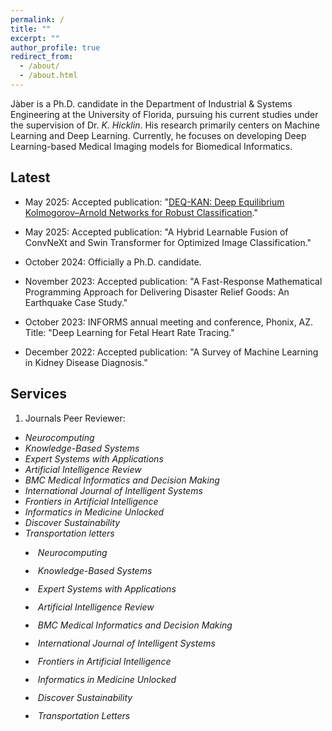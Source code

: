 ```yaml
---
permalink: /
title: ""
excerpt: ""
author_profile: true
redirect_from: 
  - /about/
  - /about.html
---
```



Jàber is a Ph.D. candidate in the Department of Industrial & Systems Engineering at the University of Florida, pursuing his current studies under the supervision of Dr. *K. Hicklin*. His research primarily centers on Machine Learning and Deep Learning. Currently, he focuses on developing Deep Learning-based Medical Imaging models for Biomedical Informatics.


Latest
------

- May 2025: Accepted publication: "[DEQ-KAN: Deep Equilibrium Kolmogorov–Arnold Networks for Robust Classification](https://www.sciencedirect.com/science/article/abs/pii/S1746809425005981)."

- May 2025: Accepted publication: "A Hybrid Learnable Fusion of ConvNeXt and Swin Transformer for Optimized Image Classification."

- October 2024: Officially a Ph.D. candidate.
  
- November 2023: Accepted publication: "A Fast-Response Mathematical Programming Approach for Delivering Disaster Relief Goods: An Earthquake Case Study." 

- October 2023: INFORMS annual meeting and conference, Phonix, AZ. Title: "Deep Learning for Fetal Heart Rate Tracing." 

- December 2022: Accepted publication: "A Survey of Machine Learning in Kidney Disease Diagnosis." 



Services
------
1) Journals Peer Reviewer:
- *Neurocomputing*
- *Knowledge-Based Systems*
- *Expert Systems with Applications*
- *Artificial Intelligence Review*
- *BMC Medical Informatics and Decision Making*
- *International Journal of Intelligent Systems*
- *Frontiers in Artificial Intelligence*
- *Informatics in Medicine Unlocked*
- *Discover Sustainability*
- *Transportation letters*




<div style="margin-top: 0.25rem;">
  <ul style="list-style-position: inside;">
    <li style="margin-bottom: 0.75rem;"><em>Neurocomputing</em></li>
    <li style="margin-bottom: 0.75rem;"><em>Knowledge-Based Systems</em></li>
    <li style="margin-bottom: 0.75rem;"><em>Expert Systems with Applications</em></li>
    <li style="margin-bottom: 0.75rem;"><em>Artificial Intelligence Review</em></li>
    <li style="margin-bottom: 0.75rem;"><em>BMC Medical Informatics and Decision Making</em></li>
    <li style="margin-bottom: 0.75rem;"><em>International Journal of Intelligent Systems</em></li>
    <li style="margin-bottom: 0.75rem;"><em>Frontiers in Artificial Intelligence</em></li>
    <li style="margin-bottom: 0.75rem;"><em>Informatics in Medicine Unlocked</em></li>
    <li style="margin-bottom: 0.75rem;"><em>Discover Sustainability</em></li>
    <li style="margin-bottom: 0.75rem;"><em>Transportation Letters</em></li>
  </ul>
</div>

